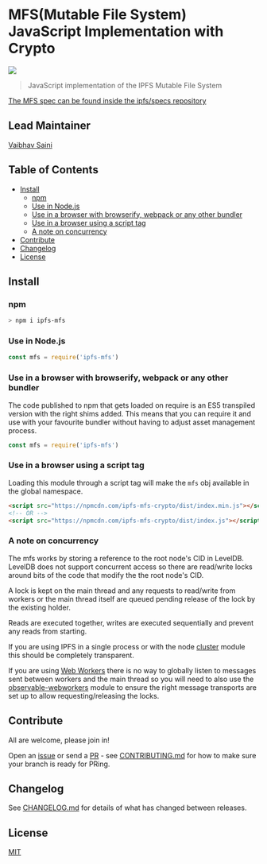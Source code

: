 # MFS(Mutable File System) JavaScript Implementation with Crypto

[![](https://img.shields.io/badge/made%20by-Cluster%20Labs-blue.svg?style=flat-square)](https://clusterlabs.io)

> JavaScript implementation of the IPFS Mutable File System

[The MFS spec can be found inside the ipfs/specs repository](https://github.com/ipfs/interface-ipfs-core/blob/master/SPEC/FILES.md#mutable-file-system)

## Lead Maintainer

[Vaibhav Saini](https://github.com/vasa-develop)

## Table of Contents

- [Install](#install)
  - [npm](#npm)
  - [Use in Node.js](#use-in-nodejs)
  - [Use in a browser with browserify, webpack or any other bundler](#use-in-a-browser-with-browserify-webpack-or-any-other-bundler)
  - [Use in a browser using a script tag](#use-in-a-browser-using-a-script-tag)
  - [A note on concurrency](#a-note-on-concurrency)
- [Contribute](#contribute)
- [Changelog](#changelog)
- [License](#license)

## Install

### npm

```sh
> npm i ipfs-mfs
```

### Use in Node.js

```JavaScript
const mfs = require('ipfs-mfs')
```

### Use in a browser with browserify, webpack or any other bundler

The code published to npm that gets loaded on require is an ES5 transpiled version with the right shims added. This means that you can require it and use with your favourite bundler without having to adjust asset management process.

```JavaScript
const mfs = require('ipfs-mfs')
```

### Use in a browser using a script tag

Loading this module through a script tag will make the `mfs` obj available in the global namespace.

```html
<script src="https://npmcdn.com/ipfs-mfs-crypto/dist/index.min.js"></script>
<!-- OR -->
<script src="https://npmcdn.com/ipfs-mfs-crypto/dist/index.js"></script>
```

### A note on concurrency

The mfs works by storing a reference to the root node's CID in LevelDB. LevelDB does not support concurrent access so there are read/write locks around bits of the code that modify the the root node's CID.

A lock is kept on the main thread and any requests to read/write from workers or the main thread itself are queued pending release of the lock by the existing holder.

Reads are executed together, writes are executed sequentially and prevent any reads from starting.

If you are using IPFS in a single process or with the node [cluster](https://nodejs.org/api/cluster.html) module this should be completely transparent.

If you are using [Web Workers](https://developer.mozilla.org/en-US/docs/Web/API/Web_Workers_API) there is no way to globally listen to messages sent between workers and the main thread so you will need to also use the [observable-webworkers](https://www.npmjs.com/package/observable-webworkers) module to ensure the right message transports are set up to allow requesting/releasing the locks.

## Contribute

All are welcome, please join in!

<!-- This repository falls under the IPFS [Code of Conduct](https://github.com/ipfs/community/blob/master/code-of-conduct.md). -->

Open an [issue](https://github.com/cluster-labs/ipfs-mfs-crypto/issues) or send a [PR](https://github.com/cluster-labs/ipfs-mfs-crypto/pulls) - see [CONTRIBUTING.md](./CONTRIBUTING.md) for how to make sure your branch is ready for PRing.

## Changelog

See [CHANGELOG.md](./CHANGELOG.md) for details of what has changed between releases.

## License

[MIT](LICENSE)
